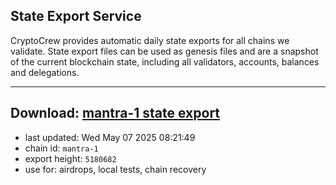 ## State Export Service
CryptoCrew provides automatic daily state exports for all chains we validate. State export files can be used as genesis files and are a snapshot of the current blockchain state, including all validators, accounts, balances and delegations.

---
**Download: [mantra-1 state export](https://dl-eu2.ccvalidators.com/SERVICE/mantrachain/mantra-1_export_5180682.json)**
---

- last updated: Wed May 07 2025 08:21:49
- chain id: `mantra-1`
- export height: `5180682`
- use for: airdrops, local tests, chain recovery

